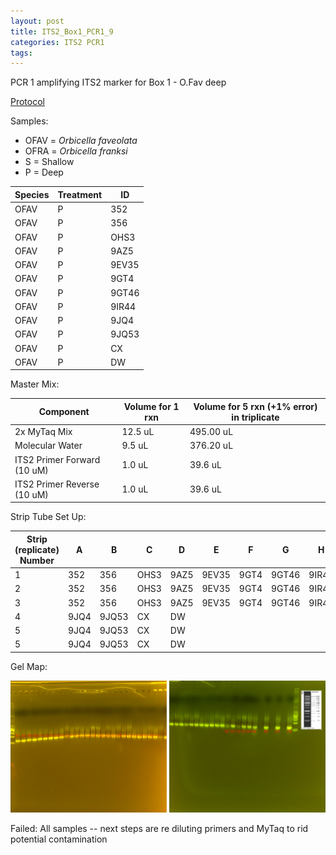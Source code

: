 ```yaml
---
layout: post
title: ITS2_Box1_PCR1_9
categories: ITS2 PCR1
tags:
---
```


PCR 1 amplifying ITS2 marker for Box 1 - O.Fav deep


[Protocol](https://github.com/wdunster/WDPrada_Lab_Notebook/blob/master/protocols/PCR1_Protocol.md)


Samples:
- OFAV = *Orbicella faveolata*
- OFRA = *Orbicella franksi*
- S = Shallow
- P = Deep

| Species | Treatment | ID    |
|---------|-----------|-------|
| OFAV    | P         | 352   |
| OFAV    | P         | 356   |
| OFAV    | P         | OHS3  |
| OFAV    | P         | 9AZ5  |
| OFAV    | P         | 9EV35 |
| OFAV    | P         | 9GT4  |
| OFAV    | P         | 9GT46 |
| OFAV    | P         | 9IR44 |
| OFAV    | P         | 9JQ4  |
| OFAV    | P         | 9JQ53 |
| OFAV    | P         | CX    |
| OFAV    | P         | DW    |

Master Mix:

| Component                   | Volume for 1 rxn  |  Volume for 5 rxn (+1% error) in triplicate |
|-----------------------------|-------------------|---------------------------------------------|
| 2x MyTaq Mix                | 12.5 uL           | 495.00 uL                                   |
| Molecular Water             | 9.5 uL            | 376.20 uL                                   |
| ITS2 Primer Forward (10 uM) | 1.0 uL            | 39.6  uL                                    |
| ITS2 Primer Reverse (10 uM) | 1.0 uL            | 39.6 uL                                     |

Strip Tube Set Up:

| Strip (replicate) Number | A   | B     | C    | D    | E     | F    | G     | H     |
|--------------------------|-----|-------|------|------|-------|------|-------|-------|
| 1                        | 352 | 356   | OHS3 | 9AZ5 | 9EV35 | 9GT4 | 9GT46 | 9IR44 |
| 2                        | 352 | 356   | OHS3 | 9AZ5 | 9EV35 | 9GT4 | 9GT46 | 9IR44 |
| 3                        | 352 | 356   | OHS3 | 9AZ5 | 9EV35 | 9GT4 | 9GT46 | 9IR44 |
| 4                        | 9JQ4 | 9JQ53| CX   | DW   |
| 5                        | 9JQ4 | 9JQ53| CX   | DW   |
| 5                        | 9JQ4 | 9JQ53| CX   | DW   |

Gel Map:

![](https://raw.githubusercontent.com/wdunster/WDPrada_Lab_Notebook/master/images/ITS2_Gel9.png)

Failed: All samples -- next steps are re diluting primers and MyTaq to rid potential contamination
